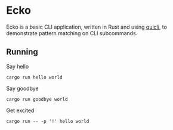 # Ecko

Ecko is a basic CLI application, written in Rust and using [quicli](https://github.com/killercup/quicli), to
demonstrate pattern matching on CLI subcommands.

## Running

Say hello

`cargo run hello world`

Say goodbye

`cargo run goodbye world`

Get excited

`cargo run -- -p '!' hello world`
